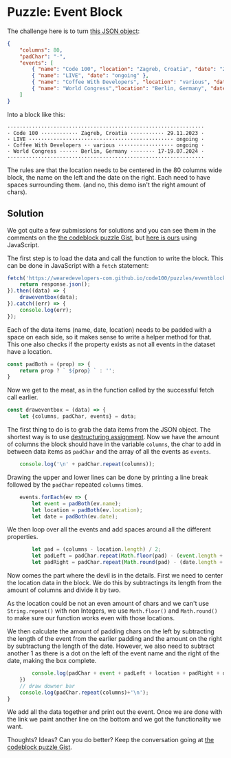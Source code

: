 # Puzzle: Event Block

The challenge here is to turn [this JSON object](events.json):

```JSON
{
    "columns": 80,
    "padChar": "·",
    "events": [
        { "name": "Code 100", "location": "Zagreb, Croatia", "date": "29.11.2023" },
        { "name": "LIVE", "date": "ongoing" },
        { "name": "Coffee With Developers", "location": "various", "date": "ongoing"} ,
        { "name": "World Congress","location": "Berlin, Germany", "date":"17-19.07.2024" }
    ]
}
```

Into a block like this:

```
································································
· Code 100 ············ Zagreb, Croatia ··········· 29.11.2023 ·
· LIVE ··············································· ongoing ·
· Coffee With Developers ·· various ·················· ongoing ·
· World Congress ······ Berlin, Germany ········ 17-19.07.2024 ·
································································
```

The rules are that the location needs to be centered in the 80 columns wide block, the name on the left and the date on the right. Each need to have spaces surrounding them. (and no, this demo isn't the right amount of chars).

## Solution

We got quite a few submissions for solutions and you can see them in the comments on the [the codeblock puzzle Gist](https://gist.github.com/codepo8/84248aea816544c8e730c8dffb975c0e), but [here is ours](https://github.com/WeAreDevelopers-com/code100/blob/main/puzzles/eventblock/solutions/javascript/solution-1.js) using JavaScript. 

The first step is to load the data and call the function to write the block. This can be done in JavaScript with a `fetch` statement:

```JavaScript
fetch('https://wearedevelopers-com.github.io/code100/puzzles/eventblock/events.json').then((response) => {
    return response.json();
}).then((data) => {
    draweventbox(data);
}).catch((err) => {
    console.log(err);
});
```

Each of the data items (name, date, location) needs to be padded with a space on each side, so it makes sense to write a helper method for that. This one also checks if the property exists as not all events in the dataset have a location.

```JavaScript
const padBoth = (prop) => {
    return prop ? ` ${prop} ` : '';
}
```

Now we get to the meat, as in the function called by the successful fetch call earlier.

```Javascript
const draweventbox = (data) => {
    let {columns, padChar, events} = data;
```

The first thing to do is to grab the data items from the JSON object. The shortest way is to use [destructuring assignment](https://developer.mozilla.org/en-US/docs/Web/JavaScript/Reference/Operators/Destructuring_assignment). Now we have the amount of columns the block should have in the variable `columns`, the char to add in between data items as `padChar` and the array of all the events as `events`. 

```Javascript
    console.log('\n' + padChar.repeat(columns));
```

Drawing the upper and lower lines can be done by printing a line break followed by the `padChar` repeated `columns` times.

```Javascript
    events.forEach(ev => {
        let event = padBoth(ev.name);
        let location = padBoth(ev.location);
        let date = padBoth(ev.date);
```

We then loop over all the events and add spaces around all the different properties.

```Javascript
        let pad = (columns - location.length) / 2;
        let padLeft = padChar.repeat(Math.floor(pad) - (event.length + 1));
        let padRight = padChar.repeat(Math.round(pad) - (date.length + 1));
```

Now comes the part where the devil is in the details. First we need to center the location data in the block. We do this by subtractings its length from the amount of columns and divide it by two. 

As the location could be not an even amount of chars and we can't use `String.repeat()` with non Integers, we use `Math.floor()` and `Math.round()` to make sure our function works even with those locations.

We then calculate the amount of padding chars on the left by subtracting the length of the event from the earlier padding and the amount on the right by subtractung the length of the date. However, we also need to subtract another 1 as there is a dot on the left of the event name and the right of the date, making the box complete. 

```Javascript
        console.log(padChar + event + padLeft + location + padRight + date + padChar);
    })
    // draw downer bar
    console.log(padChar.repeat(columns)+'\n');
}
```

We add all the data together and print out the event. Once we are done with the link we paint another line on the bottom and we got the functionality we want.

Thoughts? Ideas? Can you do better? Keep the conversation going at [the codeblock puzzle Gist](https://gist.github.com/codepo8/84248aea816544c8e730c8dffb975c0e). 